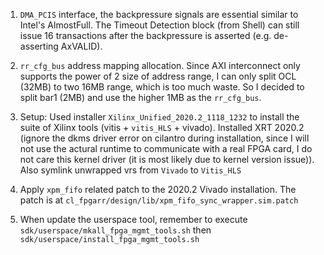 1. `DMA_PCIS` interface, the backpressure signals are essential similar to Intel's AlmostFull. The Timeout Detection block (from Shell) can still issue 16 transactions after the backpressure is asserted (e.g. de-asserting AxVALID).
2. `rr_cfg_bus` address mapping allocation. Since AXI interconnect only supports
   the power of 2 size of address range, I can only split OCL (32MB) to two 16MB
   range, which is too much waste. So I decided to split bar1 (2MB) and use the
   higher 1MB as the `rr_cfg_bus`.

3. Setup: Used installer `Xilinx_Unified_2020.2_1118_1232` to install the suite
   of Xilinx tools (vitis + `vitis_HLS` + vivado). Installed XRT 2020.2 (ignore
   the dkms driver error on cilantro during installation, since I will not use
   the actural runtime to communicate with a real FPGA card, I do not care this
   kernel driver (it is most likely due to kernel version issue)). Also symlink
   unwrapped vrs from `Vivado` to `Vitis_HLS`
4. Apply `xpm_fifo` related patch to the 2020.2 Vivado installation. The patch
   is at `cl_fpgarr/design/lib/xpm_fifo_sync_wrapper.sim.patch`
5. When update the userspace tool, remember to execute
   `sdk/userspace/mkall_fpga_mgmt_tools.sh` then
   `sdk/userspace/install_fpga_mgmt_tools.sh`
